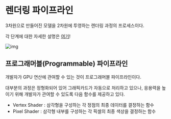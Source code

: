# 렌더링 파이프라인
3차원으로 만들어진 모델을 2차원에 투영하는 렌더링 과정의 프로세스이다.

각 단계에 대한 자세한 설명은 [여기](https://steadycodist.tistory.com/entry/%EB%A9%B4%EC%A0%91-%EC%A4%80%EB%B9%84Graphics-%EB%A0%8C%EB%8D%94%EB%A7%81-%ED%8C%8C%EC%9D%B4%ED%94%84%EB%9D%BC%EC%9D%B8Rendering-Pipeline)!

![img](https://velog.velcdn.com/images/cedongne/post/102ae712-af4c-49f6-a181-af115b4d6def/image.png)

## 프로그래머블(Programmable) 파이프라인
개발자가 GPU 연산에 관여할 수 있는 것이 프로그래머블 파이프라인이다.

대부분의 과정은 정형화되어 있어 그래픽카드가 자동으로 처리하고 있으나, 응용력을 높이기 위해 개발자가 관여할 수 있도록 다음 함수를 제공하고 있다.

+ Vertex Shader : 삼각형을 구성하는 각 정점의 최종 데이터를 결정하는 함수
+ Pixel Shader : 삼각형 내부를 구성하는 각 픽셀의 최종 색상을 결정하는 함수

